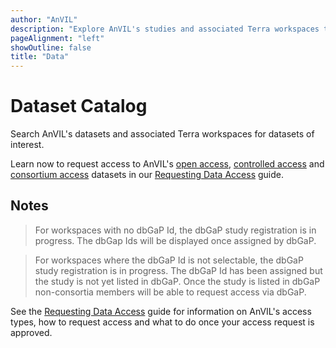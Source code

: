 ```yaml
---
author: "AnVIL"
description: "Explore AnVIL's studies and associated Terra workspaces to discover datasets of interest."
pageAlignment: "left"
showOutline: false
title: "Data"
---
```


# Dataset Catalog

Search AnVIL's datasets and associated Terra workspaces for datasets of interest. 

Learn now to request access to AnVIL's [open access](/learn/accessing-data/requesting-data-access#data-access-types), [controlled access](/learn/accessing-data/requesting-data-access#accessing-controlled-access-data) and [consortium access](/learn/accessing-data/requesting-data-access#accessing-consortium-access-data) datasets in our [Requesting Data Access](/learn/accessing-data/requesting-data-access) guide.


<data-dashboard-anvil></data-dashboard-anvil>

## Notes

> For workspaces with no dbGaP Id, the dbGaP study registration is in progress. The dbGap Ids will be displayed once assigned by dbGaP. 

>For workspaces where the dbGaP Id is not selectable, the dbGaP study registration is in progress.  The dbGaP Id has been assigned but the study is not yet listed in dbGaP. Once the study is listed in dbGaP non-consortia members will be able to request access via dbGaP.

 See the [Requesting Data Access](/learn/accessing-data/requesting-data-access) guide for information on AnVIL's access types, how to request access and what to do once your access request is approved.
